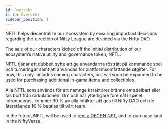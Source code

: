 ```yaml
---
id: Översikt
title: Översikt
sidebar_position: 1
---
```


NFTL helps decentralize our ecosystem by ensuring important decisions regarding the direction of Nifty League are decided via the Nifty DAO.

The sale of our characters kicked off the initial distribution of our ecosystem’s native utility and governance token, NFTL.

NFTL tjänar ett dubbelt syfte att ge användarna rösträtt på kommande spel och turneringar samt att användas för plattformsomfattande utgifter. For now, this only includes naming characters, but will soon be expanded to be used for purchasing additional in-game items and collectibles.

Alla NFTL som används för att namnge karaktärer bränns omedelbart eller tas bort från cirkulationen. Om och när ytterligare föremål i spelet introduceras, kommer 90 % av alla intäkter att ges till Nifty DAO och de återstående 10 % betalas till vårt team.

In the future, NFTL will be used to [rent a DEGEN NFT](http://localhost:3000/guides/rentals/rental-overview), and to purchase land in the NiftyVerse.
